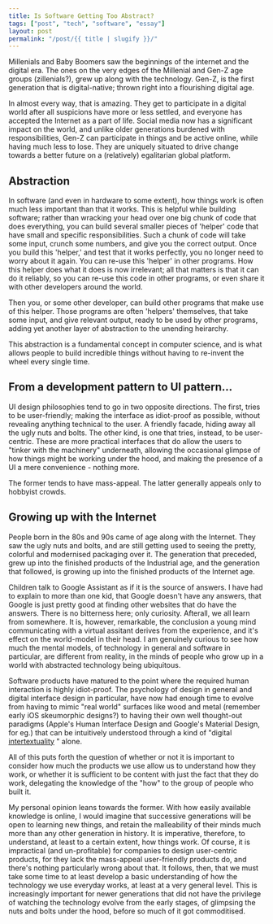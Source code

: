 ```yaml
---
title: Is Software Getting Too Abstract?
tags: ["post", "tech", "software", "essay"]
layout: post
permalink: "/post/{{ title | slugify }}/"
---
```


Millenials and Baby Boomers saw the beginnings of the internet and the
digital era. The ones on the very edges of the Millenial and Gen-Z age
groups (zillenials?), grew up along with the technology. Gen-Z, is the
first generation that is digital-native; thrown right into a flourishing
digital age.

In almost every way, that is amazing. They get to participate in a
digital world after all suspicions have more or less settled, and
everyone has accepted the Internet as a part of life. Social media now
has a significant impact on the world, and unlike older generations
burdened with responsibilities, Gen-Z can participate in things and be
active online, while having much less to lose. They are uniquely
situated to drive change towards a better future on a (relatively)
egalitarian global platform.

## Abstraction

In software (and even in hardware to some extent), how things work is
often much less important than that it works. This is helpful while
building software; rather than wracking your head over one big chunk of
code that does everything, you can build several smaller pieces of
'helper' code that have small and specific responsibilities. Such a
chunk of code will take some input, crunch some numbers, and give you
the correct output. Once you build this 'helper,' and test that it works
perfectly, you no longer need to worry about it again. You can re-use
this 'helper' in other programs. How this helper does what it does is
now irrelevant; all that matters is that it can do it reliably, so you
can re-use this code in other programs, or even share it with other
developers around the world.

Then you, or some other developer, can build other programs that make
use of this helper. Those programs are often 'helpers' themselves, that
take some input, and give relevant output, ready to be used by other
programs, adding yet another layer of abstraction to the unending
heirarchy.

This abstraction is a fundamental concept in computer science, and is
what allows people to build incredible things without having to
re-invent the wheel every single time.

## From a development pattern to UI pattern...

UI design philosophies tend to go in two opposite directions. The first,
tries to be user-friendly; making the interface as idiot-proof as
possible, without revealing anything technical to the user. A friendly
facade, hiding away all the ugly nuts and bolts. The other kind, is one
that tries, instead, to be user-centric. These are more practical
interfaces that do allow the users to "tinker with the machinery"
underneath, allowing the occasional glimpse of how things might be
working under the hood, and making the presence of a UI a mere
convenience - nothing more.

The former tends to have mass-appeal. The latter generally appeals only
to hobbyist crowds.

## Growing up with the Internet

People born in the 80s and 90s came of age along with the Internet. They
saw the ugly nuts and bolts, and are still getting used to seeing the
pretty, colorful and modernised packaging over it. The generation that
preceded, grew up into the finished products of the Industrial age, and
the generation that followed, is growing up into the finished products
of the Internet age.

Children talk to Google Assistant as if it is the source of answers. I
have had to explain to more than one kid, that Google doesn't have any
answers, that Google is just pretty good at finding other websites that
do have the answers. There is no bitterness here; only curiosity.
Afterall, we all learn from somewhere. It is, however, remarkable, the
conclusion a young mind communicating with a virtual assitant derives
from the experience, and it's effect on the world-model in their head. I
am genuinely curious to see how much the mental models, of technology in
general and software in particular, are different from reality, in the
minds of people who grow up in a world with abstracted technology being
ubiquitous.

Software products have matured to the point where the required human
interaction is highly idiot-proof. The psychology of design in general
and digital interface design in particular, have now had enough time to
evolve from having to mimic "real world" surfaces like wood and metal
(remember early iOS skeumorphic designs?) to having their own well
thought-out paradigms (Apple's Human Interface Design and Google's
Material Design, for eg.) that can be intuitively understood through a
kind of "digital
[intertextuality](https://en.wikipedia.org/wiki/Intertextuality) "
alone.

All of this puts forth the question of whether or not it is important to
consider how much the products we use allow us to understand how they
work, or whether it is sufficient to be content with just the fact that
they do work, delegating the knowledge of the "how" to the group of
people who built it.

My personal opinion leans towards the former. With how easily available
knowledge is online, I would imagine that successive generations will be
open to learning new things, and retain the malleability of their minds
much more than any other generation in history. It is imperative,
therefore, to understand, at least to a certain extent, how things work.
Of course, it is impractical (and un-profitable) for companies to design
user-centric products, for they lack the mass-appeal user-friendly
products do, and there's nothing particularly wrong about that. It
follows, then, that we must take some time to at least develop a basic
understanding of how the technology we use everyday works, at least at a
very general level. This is increasingly important for newer generations
that did not have the privilege of watching the technology evolve from
the early stages, of glimpsing the nuts and bolts under the hood, before
so much of it got commoditised.